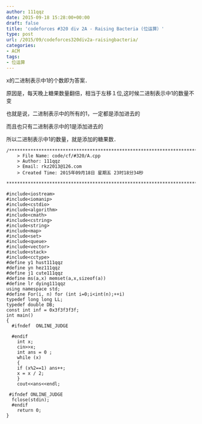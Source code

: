 ```yaml
---
author: 111qqz
date: 2015-09-18 15:28:00+00:00
draft: false
title: 'codeforces #320 div 2A - Raising Bacteria (位运算）'
type: post
url: /2015/09/codeforces320div2a-raisingbacteria/
categories:
- ACM
tags:
- 位运算
---
```





x的二进制表示中1的个数即为答案．




原因是，每天晚上糖果数量翻倍，相当于左移１位,这时候二进制表示中1的数量不变




也就是说，二进制表示中的所有的1，一定都是添加进去的




而且也只有二进制表示中的1是添加进去的




所以二进制表示中1的数量，就是添加的糖果数．


 

    
    /*************************************************************************
    	> File Name: code/cf/#320/A.cpp
    	> Author: 111qqz
    	> Email: rkz2013@126.com 
    	> Created Time: 2015年09月18日 星期五 23时18分34秒
     ************************************************************************/
    
    #include<iostream>
    #include<iomanip>
    #include<cstdio>
    #include<algorithm>
    #include<cmath>
    #include<cstring>
    #include<string>
    #include<map>
    #include<set>
    #include<queue>
    #include<vector>
    #include<stack>
    #include<cctype>
    #define y1 hust111qqz
    #define yn hez111qqz
    #define j1 cute111qqz
    #define ms(a,x) memset(a,x,sizeof(a))
    #define lr dying111qqz
    using namespace std;
    #define For(i, n) for (int i=0;i<int(n);++i)  
    typedef long long LL;
    typedef double DB;
    const int inf = 0x3f3f3f3f;
    int main()
    {
      #ifndef  ONLINE_JUDGE 
      
      #endif
        int x;
        cin>>x;
        int ans = 0 ;
        while (x)
        {
    	if (x%2==1) ans++;
    	x = x / 2;
        }
        cout<<ans<<endl;
      
     #ifndef ONLINE_JUDGE  
      fclose(stdin);
      #endif
    	return 0;
    }
    



